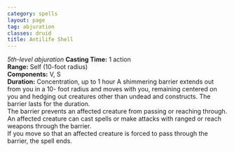 ```yaml
---
category: spells
layout: page
tag: abjuration
classes: druid
title: Antilife Shell 
---
```

_5th-level abjuration_ 
**Casting Time:** 1 action   
**Range:** Self (10-foot radius)    
**Components:** V, S    
**Duration:** Concentration, up to 1 hour 
A shimmering barrier extends out from you in a 10- foot radius and moves with you, remaining centered on you and hedging out creatures other than undead and constructs. The barrier lasts for the duration.    
The barrier prevents an affected creature from passing or reaching through. An affected creature can cast spells or make attacks with ranged or reach weapons through the barrier.    
If you move so that an affected creature is forced to pass through the barrier, the spell ends.